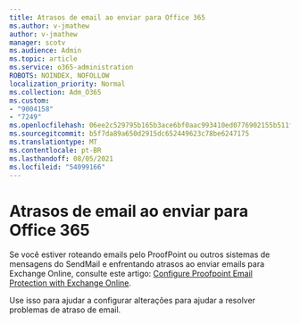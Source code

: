 ```yaml
---
title: Atrasos de email ao enviar para Office 365
ms.author: v-jmathew
author: v-jmathew
manager: scotv
ms.audience: Admin
ms.topic: article
ms.service: o365-administration
ROBOTS: NOINDEX, NOFOLLOW
localization_priority: Normal
ms.collection: Adm_O365
ms.custom:
- "9004158"
- "7249"
ms.openlocfilehash: 06ee2c529795b165b3ace6bf0aac993410ed0776902155b511f920a09d133d84
ms.sourcegitcommit: b5f7da89a650d2915dc652449623c78be6247175
ms.translationtype: MT
ms.contentlocale: pt-BR
ms.lasthandoff: 08/05/2021
ms.locfileid: "54099166"
---
```

# <a name="mail-delays-when-sending-to-office-365"></a>Atrasos de email ao enviar para Office 365

Se você estiver roteando emails pelo ProofPoint ou outros sistemas de mensagens do SendMail e enfrentando atrasos ao enviar emails para Exchange Online, consulte este artigo: [Configure Proofpoint Email Protection with Exchange Online](https://docs.microsoft.com/exchange/troubleshoot/email-delivery/configure-proofpoint-with-exchange).

Use isso para ajudar a configurar alterações para ajudar a resolver problemas de atraso de email.
